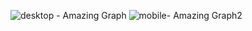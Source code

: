 

![desktop - Amazing Graph](https://user-images.githubusercontent.com/78445566/131228194-4e89e0cd-a876-447b-88f7-1c04009cf839.png)
![mobile- Amazing Graph2](https://user-images.githubusercontent.com/78445566/131228358-5e393f2d-7198-4fd8-8c83-ff61a7ad1193.png)



